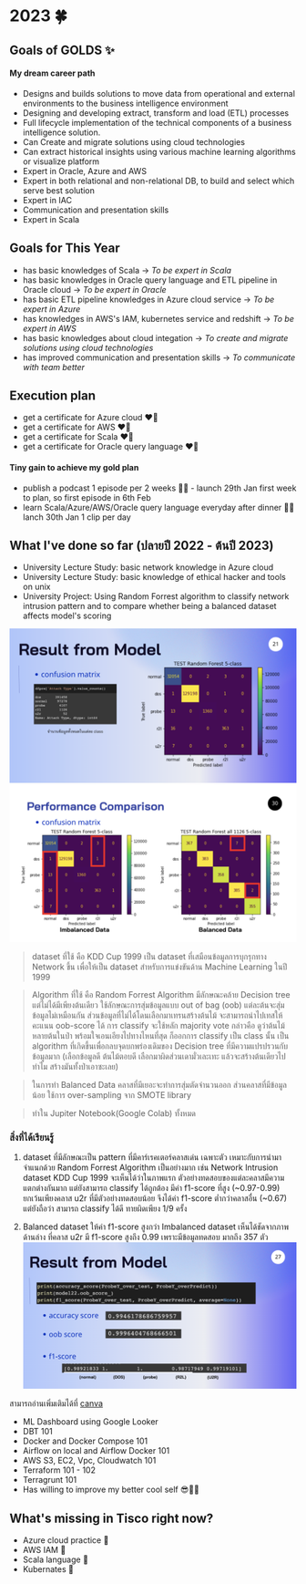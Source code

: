 # 2023 🍀

## Goals of GOLDS ✨

#### My dream career path

* Designs and builds solutions to move data from operational and external environments to the business intelligence environment 
* Designing and developing extract, transform and load (ETL) processes
* Full lifecycle implementation of the technical components of a business intelligence solution.
* Can Create and migrate solutions using cloud technologies
* Can extract historical insights using various machine learning algorithms or visualize platform
* Expert in Oracle, Azure and AWS
* Expert in both relational and non-relational DB, to build and select which serve best solution
* Expert in IAC
* Communication and presentation skills
* Expert in Scala

## Goals for This Year

* has basic knowledges of Scala -> _To be expert in Scala_
* has basic knowledges in Oracle query language and ETL pipeline in Oracle cloud -> _To be expert in Oracle_
* has basic ETL pipeline knowledges in Azure cloud service -> _To be expert in Azure_
* has knowledges in AWS's IAM, kubernetes service and redshift -> _To be expert in AWS_
* has basic knowledges about cloud integation -> _To create and migrate solutions using cloud technologies_
* has improved communication and presentation skills -> _To communicate with team better_

## Execution plan 

* get a certificate for Azure cloud ❤️‍🔥
* get a certificate for AWS ❤️‍🔥
* get a certificate for Scala ❤️‍🔥
* get a certificate for Oracle query language ❤️‍🔥

#### Tiny gain to achieve my gold plan

* publish a podcast 1 episode per 2 weeks 🧚‍♀️ - launch 29th Jan first week to plan, so first episode in 6th Feb
* learn Scala/Azure/AWS/Oracle query language everyday after dinner 🧚‍♀️  lanch 30th Jan 1 clip per day 

## What I've done so far (ปลายปี 2022 - ต้นปี 2023)

* University Lecture Study: basic network knowledge in Azure cloud
* University Lecture Study: basic knowledge of ethical hacker and tools on unix
* University Project: Using Random Forrest algorithm to classify network intrusion pattern and to compare whether being a balanced dataset affects model's scoring

![5_class_base_data](confusion_matrix_5_class_base_data.png?raw=true)
![imbalance_and_balanced_data](confusion_matrix_imbalance_and_balanced_data.png?raw=true)

> dataset ที่ใช้ คือ KDD Cup 1999 เป็น dataset ที่เสมือนข้อมูลการบุกรุกทาง Network ขึ้น เพื่อให้เป็น dataset สำหรับการแข่งขันด้าน Machine Learning ในปี 1999

> Algorithm ที่ใช้ คือ Random Forrest Algorithm มีลักษณะคล้าย Decision tree แต่ไม่ได้มีเพียงต้นเดียว ใช้ลักษณะการสุ่มข้อมูลแบบ out of bag (oob) แต่ละต้นจะสุ่มข้อมูลไม่เหมือนกัน ส่วนข้อมูลที่ไม่ได้โดนเลือกมาเทรนสร้างต้นไม้ จะสามารถนำไปเทสให้คะแนน oob-score ได้ การ classify จะใช้หลัก majority vote กล่าวคือ ดูว่าต้นไม้หลายต้นในป่า พร้อมใจเอนเอียงไปทางไหนที่สุด ก็ออกการ classify เป็น class นั้น เป็น algorithm ที่เกิดขึ้นเพื่อกลบจุดบกพร่องเดิมของ Decision tree ที่มีความแปรปรวนกับข้อมูลมาก (เลือกข้อมูลดี ต้นไม้ตอบดี เลือกมาผิดส่วนเดามั่วเละเทะ แล้วจะสร้างต้นเดียวไปทำไม สร้างมันทั้งป่าเอาซะเลย)

> ในการทำ Balanced Data คลาสที่มีเยอะจะทำการสุ่มตัดจำนวนออก ส่วนคลาสที่มีข้อมูลน้อย ใช้การ over-sampling จาก SMOTE library

> ทำใน Jupiter Notebook(Google Colab) ทั้งหมด

### สิ่งที่ได้เรียนรู้
1. dataset ที่มีลักษณะเป็น pattern ที่มีคาร์เรคเตอร์คลาสเด่น เฉพาะตัว เหมาะกับการนำมาจำแนกด้วย Random Forrest Algorithm เป็นอย่างมาก เช่น Network Intrusion dataset KDD Cup 1999 จะเห็นได้ว่าในภาพแรก ตัวอย่างทดสอบของแต่ละคลาสมีความแตกต่างกันมาก แต่ยังสามารถ classify ได้ถูกต้อง มีค่า f1-score ที่สูง (~0.97-0.99) ยกเว้นเพียงคลาส u2r ที่มีตัวอย่างทดสอบน้อย จึงได้ค่า f1-score ต่ำกว่าคลาสอื่น (~0.67) แต่ยังถือว่า สามารถ classify ได้ดี ทายผิดเพียง 1/9 ครั้ง

1. Balanced dataset ให้ค่า f1-score สูงกว่า Imbalanced dataset เห็นได้ชัดจากภาพด้านล่าง ที่คลาส u2r มี f1-score สูงถึง 0.99 เพราะมีข้อมูลทดสอบ มากถึง 357 ตัว
![scoring_balance_data](scoring_balance_data.png?raw=true)

สามารถอ่านเพิ่มเติมได้ที่ [canva](https://www.canva.com/design/DAFObyiIKNs/MvT3v6JLv763s2lBtudffg/view?utm_content=DAFObyiIKNs&utm_campaign=designshare&utm_medium=link2&utm_source=sharebutton)

* ML Dashboard using Google Looker
* DBT 101
* Docker and Docker Compose 101
* Airflow on local and Airflow Docker 101
* AWS S3, EC2, Vpc, Cloudwatch 101
* Terraform 101 - 102
* Terragrunt 101
* Has willing to improve my better cool self 😎🫵🏻

## What's missing in Tisco right now?

* Azure cloud practice 🚨
* AWS IAM 🚨
* Scala language 🚨
* Kubernates 🚨
